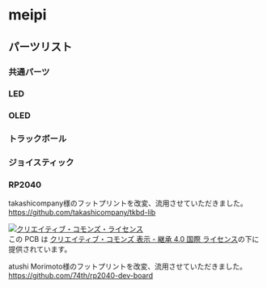 # meipi

## パーツリスト

### 共通パーツ

### LED

### OLED

### トラックボール

### ジョイスティック

### RP2040






takashicompany様のフットプリントを改変、流用させていただきました。  
https://github.com/takashicompany/tkbd-lib  
  
<a rel="license" href="http://creativecommons.org/licenses/by-sa/4.0/"><img alt="クリエイティブ・コモンズ・ライセンス" style="border-width:0" src="https://i.creativecommons.org/l/by-sa/4.0/88x31.png" /></a><br />この PCB は <a rel="license" href="http://creativecommons.org/licenses/by-sa/4.0/">クリエイティブ・コモンズ 表示 - 継承 4.0 国際 ライセンス</a>の下に提供されています。
  
atushi Morimoto様のフットプリントを改変、流用させていただきました。  
https://github.com/74th/rp2040-dev-board
